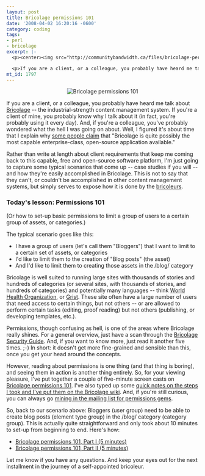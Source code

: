 ```yaml
---
layout: post
title: Bricolage permissions 101
date: '2008-04-02 16:20:16 -0600'
category: coding
tags:
- perl
- bricolage
excerpt: |-
  <p><center><img src="http://communitybandwidth.ca/files/bricolage-permissions-101.gif" alt="Bricolage permissions 101" /></center></p>

  <p>If you are a client, or a colleague, you probably have heard me talk about <a href="http://bricolage.cc/">Bricolage</a> -- the industrial-strength content management system. If you're a client of mine, you probably know why I talk about it (in fact, you're probably using it every day). And, if you're a colleague, you've probably wondered what the hell I was going on about. Well, I figured it's about time that I explain why <a href="http://www.eweek.com/c/a/Enterprise-Apps/Bricolage-181/">some people claim</a> that "Bricolage is quite possibly the most capable enterprise-class, open-source application available."</p>
mt_id: 1797
---
```

<p><center><img src="http://communitybandwidth.ca/files/bricolage-permissions-101.gif" alt="Bricolage permissions 101" /></center></p>

<p>If you are a client, or a colleague, you probably have heard me talk about <a href="http://bricolage.cc/">Bricolage</a> -- the industrial-strength content management system. If you're a client of mine, you probably know why I talk about it (in fact, you're probably using it every day). And, if you're a colleague, you've probably wondered what the hell I was going on about. Well, I figured it's about time that I explain why <a href="http://www.eweek.com/c/a/Enterprise-Apps/Bricolage-181/">some people claim</a> that "Bricolage is quite possibly the most capable enterprise-class, open-source application available."
<!--break--></p>

<p>Rather than write at length about client requirements that keep me coming back to this capable, free and open-source software platform, I'm just going to capture some typical scenarios that come up -- case studies if you will -- and how they're easily accomplished in Bricolage. This is not to say that they can't, or couldn't be accomplished in other content management systems, but simply serves to expose how it is done by the <a href="http://en.wikipedia.org/wiki/Bricolage">bricoleurs</a>. </p>

<h3>Today's lesson: Permissions 101</h3>

<p>(Or how to set-up basic permissions to limit a group of users to a certain group of assets, or categories.)</p>

<p>The typical scenario goes like this: </p>

<ul>
<li>I have a group of users (let's call them "Bloggers") that I want to limit to a certain set of assets, or categories</li>
<li>I'd like to limit them to the creation of "Blog posts" (the asset)</li>
<li>And I'd like to limit them to creating those assets in the /blog/ category</li>
</ul>

<p>Bricolage is well suited to running large sites with thousands of stories and hundreds of categories (or several sites, with thousands of stories, and hundreds of categories) and potentially many languages -- think <a href="http://www.who.int/en/">World Health Organization</a>, or <a href="http://grist.org/">Grist</a>. These site often have a large number of users that need access to certain things, but not others -- or are allowed to perform certain tasks (editing, proof reading) but not others (publishing, or developing templates, etc.).</p>

<p>Permissions, though confusing as hell, is one of the areas where Bricolage really shines. For a general overview, just have a scan through the <a href="http://bricolage.cc/docs/current/api/?Bric::Security">Bricolage Security Guide</a>. And, if you want to know more, just read it another five times.  ;-)  In short: it doesn't get more fine-grained and sensible than this, once you get your head around the concepts. </p>

<p>However, reading about permissions is one thing (and that thing is boring), and seeing them in action is another thing entirely. So, for your viewing pleasure, I've put together a couple of five-minute screen casts on <a href="">Bricolage permissions 101</a>. I've also typed up some <a href="http://wiki.bricolage.cc/bin/view/Bric/PermissionsOneOhOne">quick notes on the steps I took and I've put them on the Bricolage wiki</a>. And, if you're still curious, you can always go <a href="http://www.gossamer-threads.com/lists/engine?list=bricolage;do=search_results;search_forum=forum_2;search_string=permissions;search_type=AND&amp;sb=post_time">mining in the mailing list for permissions gems</a>. </p>

<p>So, back to our scenario above: Bloggers (user group) need to be able to create blog posts (element type group) in the /blog/ category (category group). This is actually quite straightforward and only took about 10 minutes to set-up from beginning to end. Here's how:</p>

<ul>
<li><a href="http://screencast.com/t/G6s9goLNJ">Bricolage permissions 101, Part I (5 minutes)</a></li>
<li><a href="http://screencast.com/t/UPxGOSej">Bricolage permissions 101, Part II (5 minutes)</a></li>
</ul>

<p>Let me know if you have any questions. And keep your eyes out for the next installment in the journey of a self-appointed bricoleur.</p>
